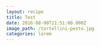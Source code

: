 ```yaml
---
layout: recipe
title: Test
date: 2016-08-08T21:51:00.000Z
image_path: /tortellini-pesto.jpg
categories: lorem
---
```

